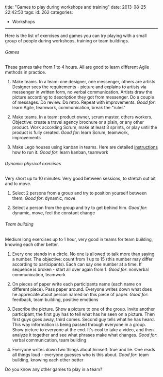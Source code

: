 title: "Games to play during workshops and training"
date: 2013-08-25 22:42:50
tags:
id: 262
categories:
  - Workshops
---

Here is the list of exercises and games you can try playing with a small group of people during workshops, training or team buildings.

###### Games

These games take from 1 to 4 hours. All are good to learn different Agile methods in practice.

1.  Make teams. In a team: one designer, one messenger, others are artists. Designer sees the requirements - picture and explains to artists via messenger in written form, no verbal communication. Artists draw the picture according to description they got from messenger. Do a couple of messages. Do review. Do retro. Repeat with improvements.
_Good for_: learn Agile, teamwork, communication, break the "rules"

2.  Make teams. In a team: product owner, scrum master, others workers. Objective: create a travel agency brochure or a plain, or any other product. Work according Scrum, make at least 3 sprints, or play until the product is fully created.
_Good for_: learn Scrum, teamwork, improvements

3.  Make Lego houses using kanban in teams. Here are detailed [instructions](http://www.bebetterleader.com/lego-game-for-kanban-workshop/) how to run it.
_Good for_: learn kanban, teamwork

###### Dynamic physical exercises

Very short up to 10 minutes. Very good between sessions, to stretch out bit and to move.

1.  Select 2 persons from a group and try to position yourself between them.
_Good for_: dynamic, move

2.  Select a person from the group and try to get behind him.
_Good for_: dynamic, move, feel the constant change

###### Team building

Medium long exercises up to 1 hour, very good in teams for team building, knowing each other better.

1.  Every one stands in a circle. No one is allowed to talk more than saying a number. The objective: count from 1 up to 15 (this number may differ according to participants). Each can say one number at a time. If sequence is broken - start all over again from 1.
_Good for_: nonverbal communication, teamwork

2.  On pieces of paper write each participants name (each name on different piece). Pass paper around. Everyone writes down what does he appreciate about person named on this piece of paper.
_Good for_: feedback, team building, positive emotions

3.  Describe the picture. Show a picture to one of the group. Invite another participant, the first guy has to tell what has he seen on a picture. Then first guys goes away, third comes. Second guy tells what he has heard. This way information is being passed through everyone in a group. Show picture to everyone at the end. It's cool to take a video, and then analyze it together and see what phrases make what changes.
_Good for_: verbal communication, team building

4.  Everyone writes down two things about himself: true and lie. One reads all things loud - everyone guesses who is this about.
_Good for_: team building, knowing each other better

Do you know any other games to play in a team?